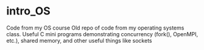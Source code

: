 # intro_OS
Code from my OS course Old repo of code from my operating systems class.
Useful C mini programs demonstrating concurrency (fork(), OpenMPI, etc.), shared memory, and other useful things like sockets
